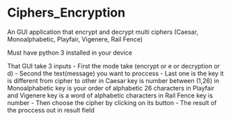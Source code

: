 # Ciphers_Encryption
An GUI application that encrypt and decrypt multi ciphers (Caesar, Monoalphabetic, Playfair, Vigenere, Rail Fence)

Must have python 3 installed in your device

That GUI take 3 inputs 
            - First the mode take (encrypt or e or decryption or d)
            - Second the text(message) you want to proccess
            - Last one is the key it is different from cipher to other
                        in Caesar key is number between (1,26)
                        in Monoalphabetic key is your order of alphabetic 26 characters
                        in Playfair and Vigenere key is a word of alphabetic characters
                        in Rail Fence  key is number
            - Then choose the cipher by clicking on its button 
            - The result of the proccess out in result field
